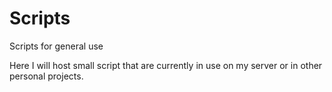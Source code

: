 Scripts
=======

Scripts for general use


Here I will host small script that are currently in use on my server or in other personal projects.
